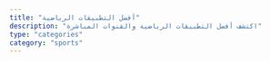 ```yaml
---
title: "أفضل التطبيقات الرياضية"
description: "اكتشف أفضل التطبيقات الرياضية والقنوات المباشرة"
type: "categories"
category: "sports"
---
```


